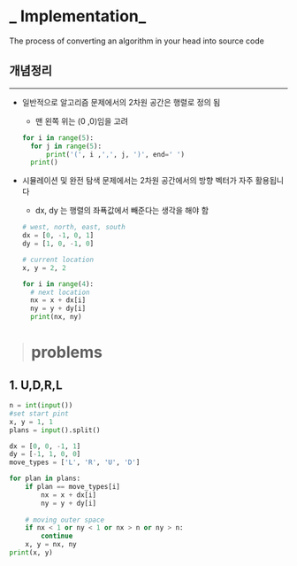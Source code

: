 # _ Implementation_
The process of converting an algorithm in your head into source code  



## 개념정리
---
* 일반적으로 알고리즘 문제에서의 2차원 공간은 행렬로 정의 됨 
    * 맨 왼쪽 위는 (0 ,0)임을 고려
  ```python
  for i in range(5):
    for j in range(5):
        print('(', i ,',', j, ')', end=' ')
    print()
  ```

* 시뮬레이션 및 완전 탐색 문제에서는 2차원 공간에서의 방향 벡터가 자주 활용됩니다
  * dx, dy 는 행렬의 좌푝값에서 빼준다는 생각을 해야 함 
  ```python
  # west, north, east, south
  dx = [0, -1, 0, 1]
  dy = [1, 0, -1, 0]

  # current location
  x, y = 2, 2

  for i in range(4):
    # next location
    nx = x + dx[i]
    ny = y + dy[i]
    print(nx, ny)
  ```

># __problems__
## __1. U,D,R,L__

```python
n = int(input())
#set start pint
x, y = 1, 1
plans = input().split()

dx = [0, 0, -1, 1]
dy = [-1, 1, 0, 0]
move_types = ['L', 'R', 'U', 'D']

for plan in plans:
    if plan == move_types[i]
        nx = x + dx[i]
        ny = y + dy[i]
    
    # moving outer space
    if nx < 1 or ny < 1 or nx > n or ny > n:
        continue
    x, y = nx, ny
print(x, y)
```

